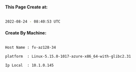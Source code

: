 
   
#### This Page Create at:

```bash

2022-08-24 - 08:40:53 UTC

```

#### Create By Machine:

```bash

Host Name : fv-az128-34

platform  : Linux-5.15.0-1017-azure-x86_64-with-glibc2.31

Ip Local  : 10.1.0.145

```

